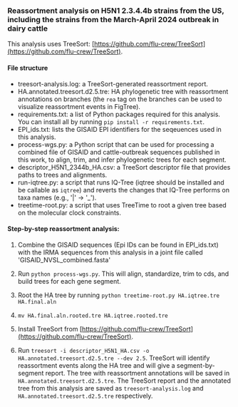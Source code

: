 ### Reassortment analysis on H5N1 2.3.4.4b strains from the US, including the strains from the March-April 2024 outbreak in dairy cattle ###
This analysis uses TreeSort: [https://github.com/flu-crew/TreeSort](https://github.com/flu-crew/TreeSort).

#### File structure ####
- treesort-analysis.log: a TreeSort-generated reassortment report.
- HA.annotated.treesort.d2.5.tre: HA phylogenetic tree with reassortment annotations on branches (the `rea` tag on the branches can be used to visualize reassortment events in FigTree).
- requirements.txt: a list of Python packages required for this analysis. You can install all by running `pip install -r requirements.txt`.
- EPI_ids.txt: lists the GISAID EPI identifiers for the seqeuences used in this analysis.
- process-wgs.py: a Python script that can be used for processing a combined file of GISAID and cattle-outbreak sequences published in this work, to align, trim, and infer phylogenetic trees for each segment.
- descriptor_H5N1_2344b_HA.csv: a TreeSort descriptor file that provides paths to trees and alignments.
- run-iqtree.py: a script that runs IQ-Tree (iqtree should be installed and be callable as `iqtree`) and reverts the changes that IQ-Tree performs on taxa names (e.g., '|' -> '_').
- treetime-root.py: a script that uses TreeTime to root a given tree based on the molecular clock constraints.

#### Step-by-step reassortment analysis: ####

1. Combine the GISAID sequences (Epi IDs can be found in EPI_ids.txt) with the IRMA sequences from this analysis in a joint file called 'GISAID_NVSL_combined.fasta'

2. Run `python process-wgs.py`. This will align, standardize, trim to cds, and build trees for each gene segment.

3. Root the HA tree by running `python treetime-root.py HA.iqtree.tre HA.final.aln`
4. `mv HA.final.aln.rooted.tre HA.iqtree.rooted.tre`

5. Install TreeSort from [https://github.com/flu-crew/TreeSort](https://github.com/flu-crew/TreeSort).
6. Run `treesort -i descriptor_H5N1_HA.csv -o HA.annotated.treesort.d2.5.tre --dev 2.5`. TreeSort will identify reassortment events along the HA tree and will give a segment-by-segment report. The tree with reassortment annotations will be saved in `HA.annotated.treesort.d2.5.tre`. The TreeSort report and the annotated tree from this analysis are saved as `treesort-analysis.log` and `HA.annotated.treesort.d2.5.tre` respectively.
